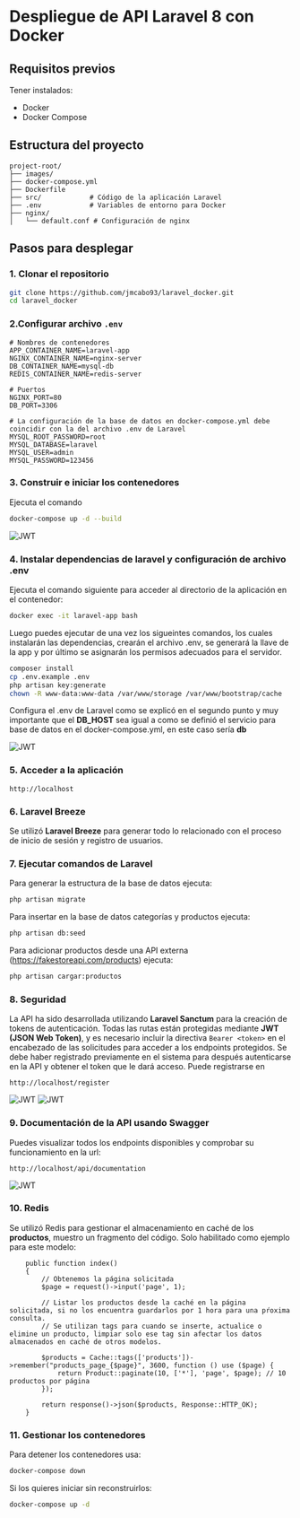 # Despliegue de API Laravel 8 con Docker

## Requisitos previos

Tener instalados:

- Docker
- Docker Compose

## Estructura del proyecto

```
project-root/
├── images/
├── docker-compose.yml
├── Dockerfile
├── src/            # Código de la aplicación Laravel
├── .env            # Variables de entorno para Docker
├── nginx/
│   └── default.conf # Configuración de nginx
```

## Pasos para desplegar

### 1. Clonar el repositorio

```bash
git clone https://github.com/jmcabo93/laravel_docker.git
cd laravel_docker
```

### 2.Configurar archivo `.env`

```
# Nombres de contenedores
APP_CONTAINER_NAME=laravel-app
NGINX_CONTAINER_NAME=nginx-server
DB_CONTAINER_NAME=mysql-db
REDIS_CONTAINER_NAME=redis-server

# Puertos
NGINX_PORT=80
DB_PORT=3306

# La configuración de la base de datos en docker-compose.yml debe coincidir con la del archivo .env de Laravel
MYSQL_ROOT_PASSWORD=root
MYSQL_DATABASE=laravel
MYSQL_USER=admin
MYSQL_PASSWORD=123456
```

### 3. Construir e iniciar los contenedores

Ejecuta el comando 

```bash
docker-compose up -d --build
```
![JWT](images/servicios.png)

### 4. Instalar dependencias de laravel y configuración de archivo .env

Ejecuta el comando siguiente para acceder al directorio de la aplicación en el contenedor:

```bash
docker exec -it laravel-app bash
```

Luego puedes ejecutar de una vez los sigueintes comandos, los cuales instalarán las dependencias, crearán el archivo .env, se generará la llave de la app y por último se asignarán los permisos adecuados para el servidor.

```bash
composer install
cp .env.example .env
php artisan key:generate
chown -R www-data:www-data /var/www/storage /var/www/bootstrap/cache
```
Configura el .env  de Laravel como se explicó en el segundo punto y muy importante que el **DB_HOST** sea igual a como se definió el servicio para base de datos en el docker-compose.yml, en este caso sería **db**

![JWT](images/db.png)

### 5. Acceder a la aplicación

```
http://localhost
```

### 6. Laravel Breeze

Se utilizó **Laravel Breeze** para generar todo lo relacionado con el proceso de inicio de sesión y registro de usuarios.

### 7. Ejecutar comandos de Laravel

Para generar la estructura de la base de datos ejecuta:
```bash
php artisan migrate
```
Para insertar en la base de datos categorías y productos ejecuta:
```bash
php artisan db:seed
```
Para adicionar productos desde una API externa (https://fakestoreapi.com/products) ejecuta:
```bash
php artisan cargar:productos
```

### 8. Seguridad

La API ha sido desarrollada utilizando **Laravel Sanctum** para la creación de tokens de autenticación. Todas las rutas están protegidas mediante **JWT (JSON Web Token)**, y es necesario incluir la directiva `Bearer <token>` en el encabezado de las solicitudes para acceder a los endpoints protegidos.
Se debe haber registrado previamente en el sistema para después autenticarse en la API y obtener el token que le dará acceso.
Puede registrarse en 
```
http://localhost/register
```

![JWT](images/login.png)
![JWT](images/bearer.png)

### 9. Documentación de la API usando Swagger

Puedes visualizar todos los endpoints disponibles y comprobar su funcionamiento en la url:

```
http://localhost/api/documentation
```
![JWT](images/todas.png)


### 10. Redis

Se utilizó Redis para gestionar el almacenamiento en caché de los **productos**, muestro un fragmento del código.
Solo habilitado como ejemplo para este modelo:

```
    public function index()
    {
        // Obtenemos la página solicitada
        $page = request()->input('page', 1);

        // Listar los productos desde la caché en la página solicitada, si no los encuentra guardarlos por 1 hora para una pŕoxima consulta.
        // Se utilizan tags para cuando se inserte, actualice o elimine un producto, limpiar solo ese tag sin afectar los datos almacenados en caché de otros modelos.

        $products = Cache::tags(['products'])->remember("products_page_{$page}", 3600, function () use ($page) {
            return Product::paginate(10, ['*'], 'page', $page); // 10 productos por página
        });

        return response()->json($products, Response::HTTP_OK);
    }
```


### 11. Gestionar los contenedores

Para detener los contenedores usa:

```bash
docker-compose down
```
Si los quieres iniciar sin reconstruirlos: 

```bash
docker-compose up -d
```